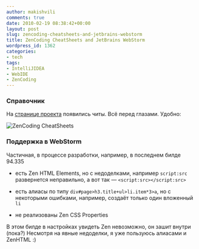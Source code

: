 ```yaml
---
author: makishvili
comments: true
date: 2010-02-19 08:38:42+00:00
layout: post
slug: zencoding-cheatsheets-and-jetbrains-webstorm
title: ZenCoding CheatSheets and JetBrains WebStorm
wordpress_id: 1362
categories:
- tech
tags:
- IntelliJIDEA
- WebIDE
- ZenCoding
---
```


### Справочник


На [странице проекта](http://code.google.com/p/zen-coding/wiki/CheatSheets) появились читы.
Всё перед глазами. Удобно:

![ZenCoding CheatSheets](http://makishvili.com/images/post/2010-02-19-zencoding-cheatsheets-and-jetbrains-webstorm/cheat.png)



### Поддержка в WebStorm


Частичная, в процессе разработки, например, в последнем билде 94.335




  * есть Zen HTML Elements, но с недоделками, например `script:src` развернется неправильно, а вот так — `<script:src></script:src>`


  * есть алиасы по типу `div#page>h3.title+ul>li.item*3>a`, но с некоторыми ошибками, например, создаёт только один вложенный `li`


  * не реализованы Zen CSS Properties



В этом билде в настройках увидеть Zen невозможно, он зашит внутри (пока?)
Несмотря на явные недоделки, я уже пользуюсь алиасами и ZenHTML :)
